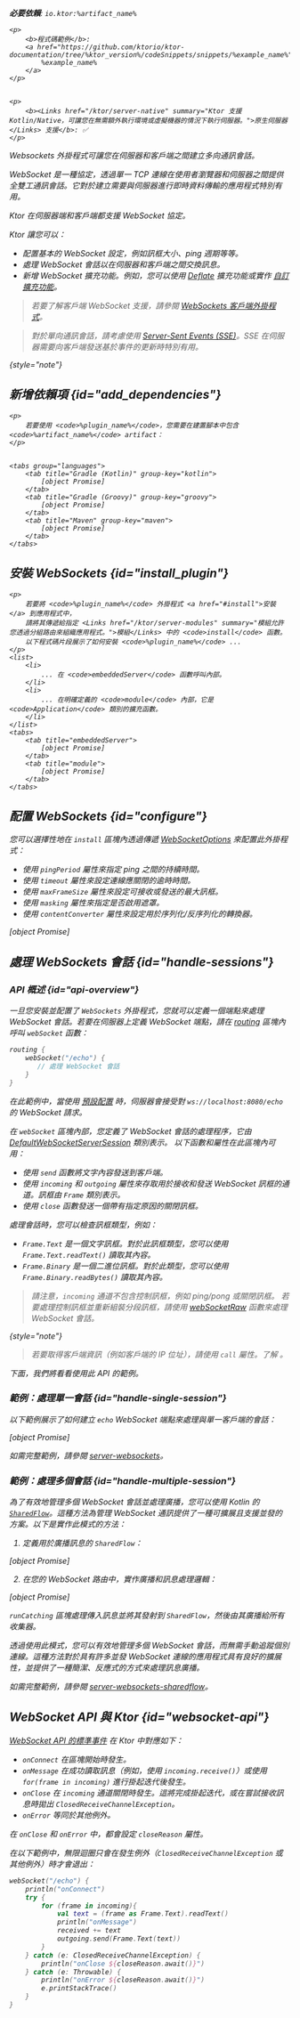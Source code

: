 [//]: # (title: Ktor 伺服器中的 WebSockets)

<show-structure for="chapter" depth="2"/>
<primary-label ref="server-plugin"/>

<var name="plugin_name" value="WebSockets"/>
<var name="package_name" value="io.ktor.server.websocket"/>
<var name="artifact_name" value="ktor-server-websockets"/>

<tldr>
<p>
<b>必要依賴</b>: <code>io.ktor:%artifact_name%</code>
</p>
<var name="example_name" value="server-websockets"/>

    <p>
        <b>程式碼範例</b>:
        <a href="https://github.com/ktorio/ktor-documentation/tree/%ktor_version%/codeSnippets/snippets/%example_name%">
            %example_name%
        </a>
    </p>
    

    <p>
        <b><Links href="/ktor/server-native" summary="Ktor 支援 Kotlin/Native，可讓您在無需額外執行環境或虛擬機器的情況下執行伺服器。">原生伺服器</Links> 支援</b>: ✅
    </p>
    
</tldr>

<link-summary>
Websockets 外掛程式可讓您在伺服器和客戶端之間建立多向通訊會話。
</link-summary>

<snippet id="websockets-description">

WebSocket 是一種協定，透過單一 TCP 連線在使用者瀏覽器和伺服器之間提供全雙工通訊會話。它對於建立需要與伺服器進行即時資料傳輸的應用程式特別有用。

Ktor 在伺服器端和客戶端都支援 WebSocket 協定。

</snippet>

Ktor 讓您可以：

* 配置基本的 WebSocket 設定，例如訊框大小、ping 週期等等。
* 處理 WebSocket 會話以在伺服器和客戶端之間交換訊息。
* 新增 WebSocket 擴充功能。例如，您可以使用 [Deflate](server-websocket-deflate.md) 擴充功能或實作 [自訂擴充功能](server-websocket-extensions.md)。

> 若要了解客戶端 WebSocket 支援，請參閱 [WebSockets 客戶端外掛程式](client-websockets.topic)。

> 對於單向通訊會話，請考慮使用 [Server-Sent Events (SSE)](server-server-sent-events.topic)。SSE 在伺服器需要向客戶端發送基於事件的更新時特別有用。
>
{style="note"}

## 新增依賴項 {id="add_dependencies"}

    <p>
        若要使用 <code>%plugin_name%</code>，您需要在建置腳本中包含 <code>%artifact_name%</code> artifact：
    </p>
    

    <tabs group="languages">
        <tab title="Gradle (Kotlin)" group-key="kotlin">
            [object Promise]
        </tab>
        <tab title="Gradle (Groovy)" group-key="groovy">
            [object Promise]
        </tab>
        <tab title="Maven" group-key="maven">
            [object Promise]
        </tab>
    </tabs>
    

## 安裝 WebSockets {id="install_plugin"}

    <p>
        若要將 <code>%plugin_name%</code> 外掛程式 <a href="#install">安裝</a> 到應用程式中，
        請將其傳遞給指定 <Links href="/ktor/server-modules" summary="模組允許您透過分組路由來組織應用程式。">模組</Links> 中的 <code>install</code> 函數。
        以下程式碼片段展示了如何安裝 <code>%plugin_name%</code> ...
    </p>
    <list>
        <li>
            ... 在 <code>embeddedServer</code> 函數呼叫內部。
        </li>
        <li>
            ... 在明確定義的 <code>module</code> 內部，它是 <code>Application</code> 類別的擴充函數。
        </li>
    </list>
    <tabs>
        <tab title="embeddedServer">
            [object Promise]
        </tab>
        <tab title="module">
            [object Promise]
        </tab>
    </tabs>
    

## 配置 WebSockets {id="configure"}

您可以選擇性地在 `install` 區塊內透過傳遞 [WebSocketOptions](https://api.ktor.io/ktor-server/ktor-server-plugins/ktor-server-websockets/io.ktor.server.websocket/-web-sockets/-web-socket-options/index.html) 來配置此外掛程式：

* 使用 `pingPeriod` 屬性來指定 ping 之間的持續時間。
* 使用 `timeout` 屬性來設定連線應關閉的逾時時間。
* 使用 `maxFrameSize` 屬性來設定可接收或發送的最大訊框。
* 使用 `masking` 屬性來指定是否啟用遮罩。
* 使用 `contentConverter` 屬性來設定用於序列化/反序列化的轉換器。

[object Promise]

## 處理 WebSockets 會話 {id="handle-sessions"}

### API 概述 {id="api-overview"}

一旦您安裝並配置了 `WebSockets` 外掛程式，您就可以定義一個端點來處理 WebSocket 會話。若要在伺服器上定義 WebSocket 端點，請在 [routing](server-routing.md#define_route) 區塊內呼叫 `webSocket` 函數：

```kotlin
routing { 
    webSocket("/echo") {
       // 處理 WebSocket 會話
    }
}
```

在此範例中，當使用 [預設配置](server-configuration-file.topic) 時，伺服器會接受對 `ws://localhost:8080/echo` 的 WebSocket 請求。

在 `webSocket` 區塊內部，您定義了 WebSocket 會話的處理程序，它由 [DefaultWebSocketServerSession](https://api.ktor.io/ktor-server/ktor-server-plugins/ktor-server-websockets/io.ktor.server.websocket/-default-web-socket-server-session/index.html) 類別表示。
以下函數和屬性在此區塊內可用：

* 使用 `send` 函數將文字內容發送到客戶端。
* 使用 `incoming` 和 `outgoing` 屬性來存取用於接收和發送 WebSocket 訊框的通道。訊框由 `Frame` 類別表示。
* 使用 `close` 函數發送一個帶有指定原因的關閉訊框。

處理會話時，您可以檢查訊框類型，例如：

* `Frame.Text` 是一個文字訊框。對於此訊框類型，您可以使用 `Frame.Text.readText()` 讀取其內容。
* `Frame.Binary` 是一個二進位訊框。對於此類型，您可以使用 `Frame.Binary.readBytes()` 讀取其內容。

> 請注意，`incoming` 通道不包含控制訊框，例如 ping/pong 或關閉訊框。
> 若要處理控制訊框並重新組裝分段訊框，請使用 [webSocketRaw](https://api.ktor.io/ktor-server/ktor-server-plugins/ktor-server-websockets/io.ktor.server.websocket/web-socket-raw.html) 函數來處理 WebSocket 會話。
>
{style="note"}

> 若要取得客戶端資訊（例如客戶端的 IP 位址），請使用 `call` 屬性。了解 [](server-requests.md#request_information)。

下面，我們將看看使用此 API 的範例。

### 範例：處理單一會話 {id="handle-single-session"}

以下範例展示了如何建立 `echo` WebSocket 端點來處理與單一客戶端的會話：

[object Promise]

如需完整範例，請參閱 [server-websockets](https://github.com/ktorio/ktor-documentation/tree/%ktor_version%/codeSnippets/snippets/server-websockets)。

### 範例：處理多個會話 {id="handle-multiple-session"}

為了有效地管理多個 WebSocket 會話並處理廣播，您可以使用 Kotlin 的 [`SharedFlow`](https://kotlinlang.org/api/kotlinx.coroutines/kotlinx-coroutines-core/kotlinx.coroutines.flow/-shared-flow/)。這種方法為管理 WebSocket 通訊提供了一種可擴展且支援並發的方案。以下是實作此模式的方法：

1. 定義用於廣播訊息的 `SharedFlow`：

[object Promise]

2. 在您的 WebSocket 路由中，實作廣播和訊息處理邏輯：

[object Promise]

`runCatching` 區塊處理傳入訊息並將其發射到 `SharedFlow`，然後由其廣播給所有收集器。

透過使用此模式，您可以有效地管理多個 WebSocket 會話，而無需手動追蹤個別連線。這種方法對於具有許多並發 WebSocket 連線的應用程式具有良好的擴展性，並提供了一種簡潔、反應式的方式來處理訊息廣播。

如需完整範例，請參閱 [server-websockets-sharedflow](https://github.com/ktorio/ktor-documentation/tree/%ktor_version%/codeSnippets/snippets/server-websockets-sharedflow)。

## WebSocket API 與 Ktor {id="websocket-api"}

[WebSocket API 的標準事件](https://developer.mozilla.org/en-US/docs/Web/API/WebSockets_API) 在 Ktor 中對應如下：

* `onConnect` 在區塊開始時發生。
* `onMessage` 在成功讀取訊息（例如，使用 `incoming.receive()`）或使用 `for(frame in incoming)` 進行掛起迭代後發生。
* `onClose` 在 `incoming` 通道關閉時發生。這將完成掛起迭代，或在嘗試接收訊息時拋出 `ClosedReceiveChannelException`。
* `onError` 等同於其他例外。

在 `onClose` 和 `onError` 中，都會設定 `closeReason` 屬性。

在以下範例中，無限迴圈只會在發生例外（`ClosedReceiveChannelException` 或其他例外）時才會退出：

```kotlin
webSocket("/echo") {
    println("onConnect")
    try {
        for (frame in incoming){
            val text = (frame as Frame.Text).readText()
            println("onMessage")
            received += text
            outgoing.send(Frame.Text(text))
        }
    } catch (e: ClosedReceiveChannelException) {
        println("onClose ${closeReason.await()}")
    } catch (e: Throwable) {
        println("onError ${closeReason.await()}")
        e.printStackTrace()
    }
}
```